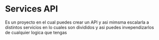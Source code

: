 # Services API

Es un proyecto en el cual puedes crear un API y asi mimsma escalarla a distintos servicios en lo cuales son divididos y asi puedes invependizarlos de cualquier logica que tengas